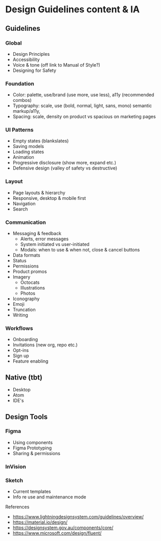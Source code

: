 # Design Guidelines content & IA

## Guidelines

###  Global

* Design Principles
* Accessibility
* Voice & tone (off link to Manual of Style?)
* Designing for Safety

### Foundation

* Color: palette, use/brand (use more, use less), a11y (recommended combos)
* Typography: scale, use (bold, normal, light, sans, mono) semantic markup/a11y,
* Spacing: scale, density on product vs spacious on marketing pages

### UI Patterns

* Empty states (blankslates)
* Saving models
* Loading states
* Animation
* Progressive disclosure (show more, expand etc.)
* Defensive design (valley of safety vs destructive)

### Layout

* Page layouts & hierarchy
* Responsive, desktop & mobile first
* Navigation
* Search

### Communication

* Messaging & feedback
    * Alerts, error messages
    * System initiated vs user-initiated
    * Modals: when to use & when not, close & cancel buttons
* Data formats
* Status
* Permissions
* Product promos
* Imagery
  - Octocats
  - Illustrations
  - Photos
* Iconography
* Emoji
* Truncation
* Writing

### Workflows

* Onboarding
* Invitations (new org, repo etc.)
* Opt-ins
* Sign up
* Feature enabling

## Native (tbt)

* Desktop
* Atom
* IDE's

## Design Tools

### Figma

* Using components
* Figma Prototyping
* Sharing & permissions

### InVision

### Sketch

* Current templates
* Info re use and maintenance mode


References

* https://www.lightningdesignsystem.com/guidelines/overview/
* https://material.io/design/
* https://designsystem.gov.au/components/core/
* https://www.microsoft.com/design/fluent/
